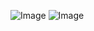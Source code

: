 ![Image](https://github.com/user-attachments/assets/3489f505-d2e5-4906-aec4-0a93f359369a)
![Image](https://github.com/user-attachments/assets/4f85bdb2-58ba-4524-9503-d4e81d7559b7)
